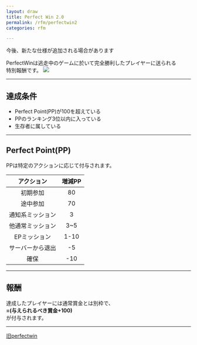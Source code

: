 ```yaml
---
layout: draw
title: Perfect Win 2.0
permalink: /rfm/perfectwin2
categories: rfm

---
```

<p class="alert alert-info">今後、新たな仕様が追加される場合があります</p>

PerfectWinは逃走中のゲームに於いて完全勝利したプレイヤーに送られる<br>
特別報酬です。
<img src="http://web.njj12.net/public/images/rfm/perfectwin2.png"><br>


---------------------------------------
## 達成条件

+ Perfect Point(PP)が100を超えている 
+ PPのランキング3位以内に入っている  
+ 生存者に属している 

---------------------------------------
## Perfect Point(PP)

PPは特定のアクションに応じて付与されます。  

| アクション | 増減PP | 
| :-----------: |:-------------:| 
| 初期参加 | 80 |
| 途中参加 | 70 |
| 通知系ミッション | 3 |
| 他通常ミッション | 3~5| 
| EPミッション | 1-10| 
| サーバーから退出 | -5 |
| 確保 | -10|  


---------------------------------------
## 報酬

達成したプレイヤーには通常賞金とは別枠で、<br>
**=(与えられるべき賞金+100)**<br>
が付与されます。

--------------------------------------
[旧perfectwin](http://web.njj12.net/rfm/perfectwin)

